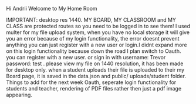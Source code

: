 Hi Andrii
Welcome to My Home Room

IMPORTANT: desktop res 1440. MY BOARD, MY CLASSROOM and MY CLASS are protected routes so you need to be logged in to see them!
I used multer for my file upload system, when you have no local storage it will give you an error because of my login functionality, the error doesnt
prevent anything you can just register with a new user or login.I didnt expand more on this login functionality because down the road
I plan switch to Oauth. you can register with a new user. or sign in with username: Trevor password: test . please view my file on 1440 resolution, it has been made for 
desktop only. when a student uploads their file is uploaded to their my Board page, it is saved in the data.json and public/ uploads/student folder. 
 Things to add for the next week Oauth, seperate login functionality for students and teacher, rendering of PDF files rather then just a pdf image appearing.
